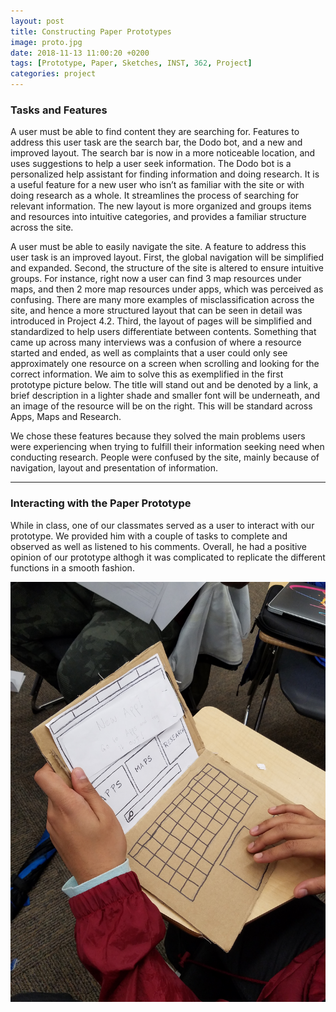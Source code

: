 ```yaml
---
layout: post
title: Constructing Paper Prototypes
image: proto.jpg
date: 2018-11-13 11:00:20 +0200
tags: [Prototype, Paper, Sketches, INST, 362, Project]
categories: project
---
```


### Tasks and Features

A user must be able to find content they are searching for. Features to address this user task are the search bar, the Dodo bot, and a new and improved layout. The search bar is now in a more noticeable location, and uses suggestions to help a user seek information. The Dodo bot is a personalized help assistant for finding information and doing research. It is a useful feature for a new user who isn’t as familiar with the site or with doing research as a whole. It streamlines the process of searching for relevant information. The new layout is more organized and groups items and resources into intuitive categories, and provides a familiar structure across the site. 

A user must be able to easily navigate the site. A feature to address this user task is an improved layout. First, the global navigation will be simplified and expanded. Second, the structure of the site is altered to ensure intuitive groups. For instance, right now a user can find 3 map resources under maps, and then 2 more map resources under apps, which was perceived as confusing. There are many more examples of misclassification across the site, and hence a more structured layout that can be seen in detail was introduced in Project 4.2. Third, the layout of pages will be simplified and standardized to help users differentiate between contents. Something that came up across many interviews was a confusion of where a resource started and ended, as well as complaints that a user could only see approximately one resource on a screen when scrolling and looking for the correct information. We aim to solve this as exemplified in the first prototype picture below. The title will stand out and be denoted by a link, a brief description in a lighter shade and smaller font will be underneath, and an image of the resource will be on the right. This will be standard across Apps, Maps and Research. 

We chose these features because they solved the main problems users were experiencing when trying to fulfill their information seeking need when conducting research. People were confused by the site, mainly because of navigation, layout and presentation of information. 

-----------------------------------------------
### Interacting with the Paper Prototype

While in class, one of our classmates served as a user to interact with our prototype. We provided him with a couple of tasks to complete and observed as well as listened to his comments. Overall, he had a positive opinion of our prototype althogh it was complicated to replicate the different functions in a smooth fashion.

<p align="center">
  <img src="https://raw.githubusercontent.com/BDubon/DoW/master/images/proto_user.jpg" style="image-orientation: 90deg;" alt="User interactig with paper prototype." title="User interactig with paper prototype." />
</p>







